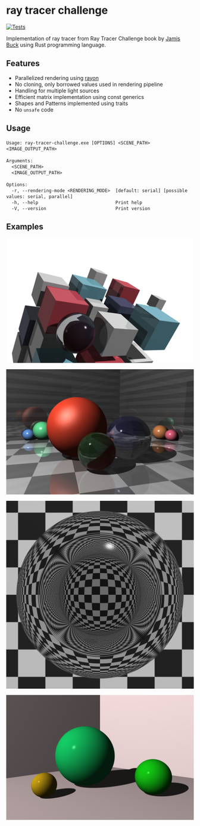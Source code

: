 # ray tracer challenge

[![Tests](https://github.com/przemo199/ray-tracer-challenge-rs/actions/workflows/tests.yaml/badge.svg)](https://github.com/przemo199/ray-tracer-challenge-rs/actions/workflows/tests.yaml)

Implementation of ray tracer from Ray Tracer Challenge book by [Jamis Buck](mailto:jamis@jamisbuck.org) using Rust programming language.

## Features

- Parallelized rendering using [rayon](https://github.com/rayon-rs/rayon)
- No cloning, only borrowed values used in rendering pipeline
- Handling for multiple light sources
- Efficient matrix implementation using const generics
- Shapes and Patterns implemented using traits
- No ```unsafe``` code

## Usage

```
Usage: ray-tracer-challenge.exe [OPTIONS] <SCENE_PATH> <IMAGE_OUTPUT_PATH>

Arguments:
  <SCENE_PATH>
  <IMAGE_OUTPUT_PATH>

Options:
  -r, --rendering-mode <RENDERING_MODE>  [default: serial] [possible values: serial, parallel]
  -h, --help                             Print help
  -V, --version                          Print version
```

## Examples

![](./rendered_images/cover.png)

![](./rendered_images/reflect_refract.png)

![](./rendered_images/refraction.png)

![](./rendered_images/three_sphere_scene.png)
